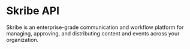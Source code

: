 # Skribe API

Skribe is an enterprise-grade communication and workflow platform for managing, approving, and distributing content and events across your organization.